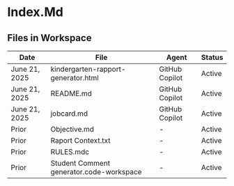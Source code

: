 # Index.Md

## Files in Workspace

| Date | File | Agent | Status |
|------|------|-------|--------|
| June 21, 2025 | kindergarten-rapport-generator.html | GitHub Copilot | Active |
| June 21, 2025 | README.md | GitHub Copilot | Active |
| June 21, 2025 | jobcard.md | GitHub Copilot | Active |
| Prior | Objective.md | - | Active |
| Prior | Raport Context.txt | - | Active |
| Prior | RULES.mdc | - | Active |
| Prior | Student Comment generator.code-workspace | - | Active |
